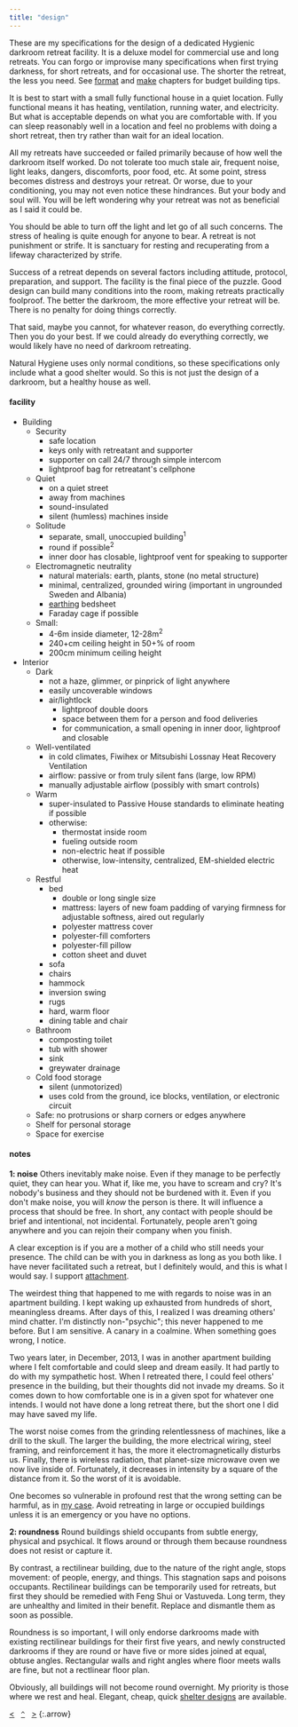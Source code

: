 ```yaml
---
title: "design"
---
```


These are my specifications for the design of a dedicated Hygienic darkroom retreat facility. It is a deluxe model for commercial use and long retreats. 
You can forgo or improvise many specifications when first trying darkness, for short retreats, and for occasional use. The shorter the retreat, the less you need. See [format](/format) and [make](/make) chapters for budget building tips. 

It is best to start with a small fully functional house in a quiet location. Fully functional means it has heating, ventilation, running water, and electricity. But what is acceptable depends on what you are comfortable with. If you can sleep reasonably well in a location and feel no problems with doing a short retreat, then try rather than wait for an ideal location.

All my retreats have succeeded or failed primarily because of how well the darkroom itself worked. Do not tolerate too much stale air, frequent noise, light leaks, dangers, discomforts, poor food, etc. At some point, stress becomes distress and destroys your retreat. Or worse, due to your conditioning, you may not even notice these hindrances. But your body and soul will. You will be left wondering why your retreat was not as beneficial as I said it could be. 

You should be able to turn off the light and let go of all such concerns. The stress of healing is quite enough for anyone to bear. A retreat is not punishment or strife. It is sanctuary for resting and recuperating from a lifeway characterized by strife. 

Success of a retreat depends on several factors including attitude, protocol, preparation, and support. The facility is the final piece of the puzzle. Good design can build many conditions into the room, making retreats practically foolproof. The better the darkroom, the more effective your retreat will be. There is no penalty for doing things correctly.

That said, maybe you cannot, for whatever reason, do everything correctly. Then you do your best. If we could already do everything correctly, we would likely have no need of darkroom retreating.

Natural Hygiene uses only normal conditions, so these specifications only include what a good shelter would. So this is not just the design of a darkroom, but a healthy house as well.

#### facility

- Building
    - Security
        - safe location
        - keys only with retreatant and supporter
        - supporter on call 24/7 through simple intercom
        - lightproof bag for retreatant's cellphone
    - Quiet
        - on a quiet street
        - away from machines
        - sound-insulated
        - silent (humless) machines inside
    - Solitude
        - separate, small, unoccupied building<sup>1</sup>
        - round if possible<sup>2</sup>
        - inner door has closable, lightproof vent for speaking to supporter
    - Electromagnetic neutrality
        - natural materials: earth, plants, stone (no metal structure)
        - minimal, centralized, grounded wiring (important in ungrounded Sweden and Albania)
        - [earthing](http://earthing.com) bedsheet 
        - Faraday cage if possible
    - Small:
        - 4-6m inside diameter, 12-28m<sup>2</sup>
        - 240+cm ceiling height in 50+% of room
        - 200cm minimum ceiling height 
- Interior
    - Dark
        - not a haze, glimmer, or pinprick of light anywhere
        - easily uncoverable windows
        - air/lightlock
            - lightproof double doors
            - space between them for a person and food deliveries
            - for communication, a small opening in inner door, lightproof and closable
    - Well-ventilated
        - in cold climates, Fiwihex or Mitsubishi Lossnay Heat Recovery Ventilation
        - airflow: passive or from truly silent fans (large, low RPM)
        - manually adjustable airflow (possibly with smart controls)
    - Warm
        - super-insulated to Passive House standards to eliminate heating if possible
        - otherwise:
            - thermostat inside room
            - fueling outside room
            - non-electric heat if possible
            - otherwise, low-intensity, centralized, EM-shielded electric heat
    - Restful
        - bed
            - double or long single size
            - mattress: layers of new foam padding of varying firmness for adjustable softness, aired out regularly
            - polyester mattress cover
            - polyester-fill comforters
            - polyester-fill pillow
            - cotton sheet and duvet
        - sofa
        - chairs
        - hammock
        - inversion swing
        - rugs
        - hard, warm floor
        - dining table and chair
    - Bathroom
        - composting toilet
        - tub with shower
        - sink
        - greywater drainage
    - Cold food storage
        - silent (unmotorized)
        - uses cold from the ground, ice blocks, ventilation, or electronic circuit
    - Safe: no protrusions or sharp corners or edges anywhere
    - Shelf for personal storage
    - Space for exercise
    
#### notes

**1: noise** Others inevitably make noise. Even if they manage to be perfectly quiet, they can hear you. What if, like me, you have to scream and cry? It's nobody's business and they should not be burdened with it. Even if you don't make noise, you will _know_ the person is there. It will influence a process that should be free. In short, any contact with people should be brief and intentional, not incidental. Fortunately, people aren't going anywhere and you can rejoin their company when you finish. 

A clear exception is if you are a mother of a child who still needs your presence. The child can be with you in darkness as long as you both like. I have never facilitated such a retreat, but I definitely would, and this is what I would say. I support [attachment](http://continuum-concept-org). 

The weirdest thing that happened to me with regards to noise was in an apartment building. I kept waking up exhausted from hundreds of short, meaningless dreams. After days of this, I realized I was dreaming others' mind chatter. I'm distinctly non-"psychic"; this never happened to me before. But I am sensitive. A canary in a coalmine. When something goes wrong, I notice.

Two years later, in December, 2013, I was in another apartment building where I felt comfortable and could sleep and dream easily. It had partly to do with my sympathetic host. When I retreated there, I could feel others' presence in the building, but their thoughts did not invade my dreams. So it comes down to how comfortable one is in a given spot for whatever one intends. I would not have done a long retreat there, but the short one I did may have saved my life.

The worst noise comes from the grinding relentlessness of machines, like a drill to the skull. The larger the building, the more electrical wiring, steel framing, and reinforcement it has, the more it electromagnetically disturbs us. Finally, there is wireless radiation, that planet-size microwave oven we now live inside of. Fortunately, it decreases in intensity by a square of the distance from it. So the worst of it is avoidable.
	
One becomes so vulnerable in profound rest that the wrong setting can be harmful, as in [my case](/blog/2011/12/5-day-retreat/). Avoid retreating in large or occupied buildings unless it is an emergency or you have no options. 

**2: roundness** Round buildings shield occupants from subtle energy, physical and psychical. It flows around or through them because roundness does not resist or capture it.

By contrast, a rectilinear building, due to the nature of the right angle, stops movement: of people, energy, and things. This stagnation saps and poisons occupants. Rectilinear buildings can be temporarily used for retreats, but first they should be remedied with Feng Shui or Vastuveda. Long term, they are unhealthy and limited in their benefit. Replace and dismantle them as soon as possible.

Roundness is so important, I will only endorse darkrooms made with existing rectilinear buildings for their first five years, and newly constructed darkrooms if they are round or have five or more sides joined at equal, obtuse angles. Rectangular walls and right angles where floor meets walls are fine, but not a rectlinear floor plan. 
    
Obviously, all buildings will not become round overnight. My priority is those where we rest and heal. Elegant, cheap, quick [shelter designs](/other-writings/links/) are available.

[&lt;](/prepare/)&nbsp;&nbsp;&nbsp;[`^`](/)&nbsp;&nbsp;&nbsp;[&gt;](/make/)
{:.arrow}
